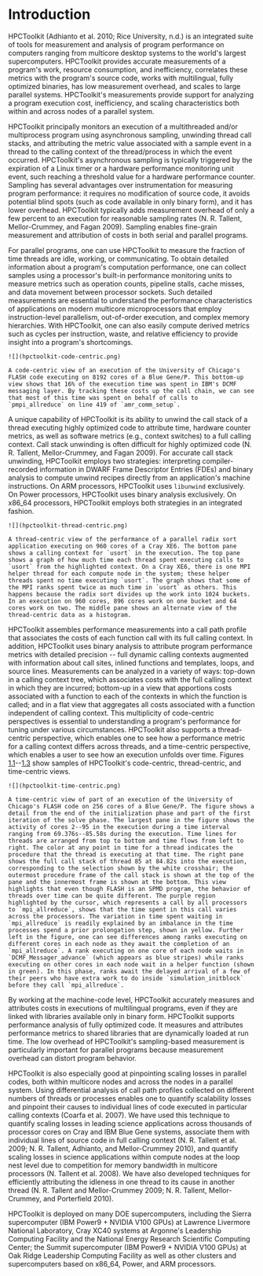 <!--
SPDX-FileCopyrightText: Contributors to the HPCToolkit Project

SPDX-License-Identifier: CC-BY-4.0
-->

# Introduction

HPCToolkit (Adhianto et al. 2010; Rice University, n.d.) is an integrated suite of tools for measurement and analysis of program performance on computers ranging from multicore desktop systems to the world's largest supercomputers.
HPCToolkit provides accurate measurements of a program's work, resource consumption, and inefficiency, correlates these metrics with the program's source code, works with multilingual, fully optimized binaries, has low measurement overhead, and scales to large parallel systems.
HPCToolkit's measurements provide support for analyzing a program execution cost, inefficiency, and scaling characteristics both within and across nodes of a parallel system.

HPCToolkit principally monitors an execution of a multithreaded and/or multiprocess program using asynchronous sampling, unwinding thread call stacks, and attributing the metric value associated with a sample event in a thread to the calling context of the thread/process in which the event occurred. HPCToolkit's asynchronous sampling is typically triggered by the expiration of a Linux timer or a hardware performance monitoring unit event, such reaching a threshold value for a hardware performance counter.
Sampling has several advantages over instrumentation for measuring program performance: it requires no modification of source code, it avoids potential blind spots (such as code available in only binary form), and it has lower overhead.
HPCToolkit typically adds measurement overhead of only a few percent to an execution for reasonable sampling rates (N. R. Tallent, Mellor-Crummey, and Fagan 2009).
Sampling enables fine-grain measurement and attribution of costs in both serial and parallel programs.

For parallel programs, one can use HPCToolkit to measure
the fraction of time threads are idle, working, or communicating.
To obtain detailed information about a program's computation
performance, one can collect samples using a processor's built-in performance monitoring
units to measure metrics such as
operation counts, pipeline stalls, cache misses, and data movement
between processor sockets. Such detailed measurements are essential
to understand the performance characteristics of applications
on modern multicore microprocessors that employ instruction-level
parallelism, out-of-order execution, and complex memory hierarchies.
With HPCToolkit, one can also easily compute derived metrics such as cycles
per instruction, waste, and relative efficiency to provide insight
into a program's shortcomings.

```{figure-md} fig:code-centric
![](hpctoolkit-code-centric.png)

A code-centric view of an execution of the University of Chicago's FLASH code executing on 8192 cores of a Blue Gene/P. This bottom-up view shows that 16% of the execution time was spent in IBM's DCMF messaging layer. By tracking these costs up the call chain, we can see that most of this time was spent on behalf of calls to `pmpi_allreduce` on line 419 of `amr_comm_setup`.
```

A unique capability of HPCToolkit is its ability to unwind the call stack of a thread executing highly optimized code to attribute time, hardware counter metrics, as well as software metrics (e.g., context switches) to a full calling context.
Call stack unwinding is often difficult for highly optimized code (N. R. Tallent, Mellor-Crummey, and Fagan 2009). For accurate call stack unwinding, HPCToolkit employs two strategies:
interpreting compiler-recorded information in DWARF Frame Descriptor Entries (FDEs) and binary analysis
to compute unwind recipes directly from an application's machine instructions.
On ARM processors, HPCToolkit uses `libunwind` exclusively. On Power processors, HPCToolkit uses
binary analysis exclusively.
On x86_64 processors, HPCToolkit employs both strategies in an integrated fashion.

```{figure-md} fig:thread-centric
![](hpctoolkit-thread-centric.png)

A thread-centric view of the performance of a parallel radix sort application executing on 960 cores of a Cray XE6. The bottom pane shows a calling context for `usort` in the execution. The top pane shows a graph of how much time each thread spent executing calls to `usort` from the highlighted context. On a Cray XE6, there is one MPI helper thread for each compute node in the system; these helper threads spent no time executing `usort`. The graph shows that some of the MPI ranks spent twice as much time in `usort` as others. This happens because the radix sort divides up the work into 1024 buckets. In an execution on 960 cores, 896 cores work on one bucket and 64 cores work on two. The middle pane shows an alternate view of the thread-centric data as a histogram.
```

HPCToolkit assembles performance measurements into a call path profile that associates the costs of each function call with its full calling context.
In addition, HPCToolkit uses binary analysis to attribute program performance metrics with detailed precision -- full dynamic calling contexts augmented with information about call sites, inlined functions and templates, loops, and source lines.
Measurements can be analyzed in a variety of ways: top-down in a calling context tree, which associates costs with the full calling context in which they are incurred; bottom-up in a view that apportions costs associated with a function to each of the contexts in which the function is called; and in a flat view that aggregates all costs associated with a function independent of calling context.
This multiplicity of code-centric perspectives is essential to understanding a program's performance for tuning under various circumstances.
HPCToolkit also supports a thread-centric perspective, which enables one to see how a performance metric for a calling context differs across threads, and a time-centric perspective, which enables a user to see how an execution unfolds over time. Figures [1.1](#fig:code-centric)--[1.3](#fig:time-centric) show samples of HPCToolkit's code-centric, thread-centric, and time-centric views.

```{figure-md} fig:time-centric
![](hpctoolkit-time-centric.png)

A time-centric view of part of an execution of the University of Chicago's FLASH code on 256 cores of a Blue Gene/P. The figure shows a detail from the end of the initialization phase and part of the first iteration of the solve phase. The largest pane in the figure shows the activity of cores 2--95 in the execution during a time interval ranging from 69.376s--85.58s during the execution. Time lines for threads are arranged from top to bottom and time flows from left to right. The color at any point in time for a thread indicates the procedure that the thread is executing at that time. The right pane shows the full call stack of thread 85 at 84.82s into the execution, corresponding to the selection shown by the white crosshair; the outermost procedure frame of the call stack is shown at the top of the pane and the innermost frame is shown at the bottom. This view highlights that even though FLASH is an SPMD program, the behavior of threads over time can be quite different. The purple region highlighted by the cursor, which represents a call by all processors to `mpi_allreduce`, shows that the time spent in this call varies across the processors. The variation in time spent waiting in `mpi_allreduce` is readily explained by an imbalance in the time processes spend a prior prolongation step, shown in yellow. Further left in the figure, one can see differences among ranks executing on different cores in each node as they await the completion of an `mpi_allreduce`. A rank executing on one core of each node waits in `DCMF_Messager_advance` (which appears as blue stripes) while ranks executing on other cores in each node wait in a helper function (shown in green). In this phase, ranks await the delayed arrival of a few of their peers who have extra work to do inside `simulation_initblock` before they call `mpi_allreduce`.
```

By working at the machine-code level, HPCToolkit accurately measures and attributes costs in executions of multilingual programs, even if they are linked with libraries available only in binary form.
HPCToolkit supports performance analysis of fully optimized code.
It measures and attributes performance metrics to shared libraries that are dynamically loaded at run time.
The low overhead of HPCToolkit's sampling-based measurement is particularly important
for parallel programs because measurement overhead can distort program behavior.

HPCToolkit is also especially good at pinpointing scaling losses in parallel codes, both within multicore nodes and across the nodes in a parallel system.
Using differential analysis of call path profiles collected on different numbers of threads or processes enables one to quantify scalability losses and pinpoint their causes to individual lines of code executed in particular calling contexts (Coarfa et al. 2007).
We have used this technique to quantify scaling losses in leading science applications across thousands of processor cores on Cray and IBM Blue Gene systems, associate them with individual lines of source code in full calling context (N. R. Tallent et al. 2009; N. R. Tallent, Adhianto, and Mellor-Crummey 2010), and quantify scaling losses in science applications within compute nodes at the loop nest level due to competition for memory bandwidth in multicore processors (N. Tallent et al. 2008).
We have also developed techniques for efficiently attributing the idleness in one thread to its cause in another thread (N. R. Tallent and Mellor-Crummey 2009; N. R. Tallent, Mellor-Crummey, and Porterfield 2010).

HPCToolkit is deployed on many DOE supercomputers, including
the Sierra supercomputer (IBM Power9 + NVIDIA V100 GPUs) at Lawrence Livermore National Laboratory,
Cray XC40 systems at Argonne's Leadership Computing Facility and the National Energy
Research Scientific Computing Center; the Summit supercomputer (IBM Power9 + NVIDIA V100 GPUs) at Oak Ridge Leadership Computing Facility
as well as other clusters and supercomputers based on x86_64, Power, and ARM processors.
